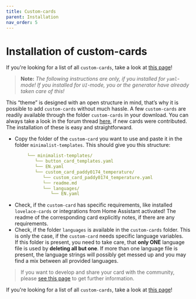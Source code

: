 ```yaml
---
title: Custom-cards
parent: Installation
nav_order: 5
---
```

# [](#installation-of-custom-cards)Installation of custom-cards

If you're looking for a list of all `custom-cards`, take a look at [this page](/usage/custom_card_list)!

> **Note:** _The following instructions are only, if you installed for `yaml`-mode! If you installed for `UI`-mode, you or the generator have already taken care of this!_

This “theme” is designed with an open structure in mind, that’s why it is possible to add `custom-cards` without much hassle. A few `custom-cards` are readily available through the folder `custom-cards` in your download. You can always take a look in the forum thread [here](https://community.home-assistant.io/t/lovelace-ui-minimalist/322687?u=paddy0174), if new cards were contributed. The installation of these is easy and straightforward.

*   Copy the folder of the `custom-card` you want to use and paste it in the folder `minimalist-templates`. This should give you this structure:

```yaml
        └── minimalist-templates/
           └── button_card_templates.yaml
           └── EN.yaml
           └── custom_card_paddy0174_temperature/
              └── custom_card_paddy0174_temperature.yaml
              └── readme.md
              └── languages/
                 └── EN.yaml
```

*   Check, if the `custom-card` has specific requirements, like installed `lovelace-cards` or integrations from Home Assistant activated! The readme of the corresponding card explicitly notes, if there are any requirements.
*   Check, if the folder `languages` is available in the `custom-cards` folder. This is only the case, if the `custom-card` needs specific language variables.  
    If this folder is present, you need to take care, that **only ONE** language file is used by **deleting all but one**. If more than one language file is present, the language strings will possibly get messed up and you may find a mix between all provided languages.

> If you want to develop and share your card with the community, please [see this page](/development/custom_card) to get further information.

If you're looking for a list of all `custom-cards`, take a look at [this page](/usage/custom_card_list)!